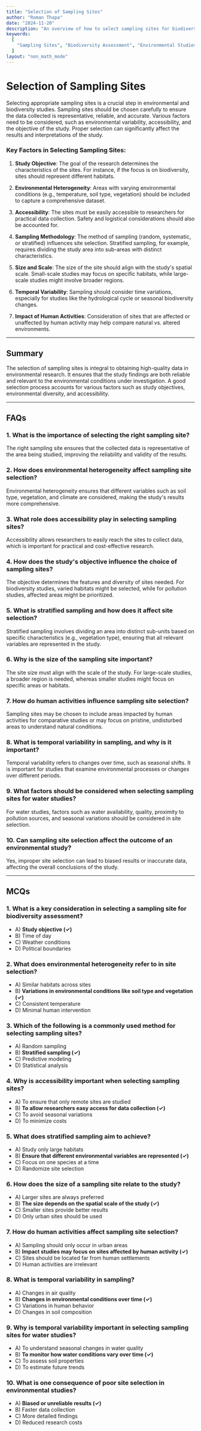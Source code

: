 ```yaml
---
title: "Selection of Sampling Sites"
author: "Roman Thapa"
date: "2024-11-20"
description: "An overview of how to select sampling sites for biodiversity and environmental studies, considering various factors for accurate data collection."
keywords:
  [
    "Sampling Sites", "Biodiversity Assessment", "Environmental Studies", "Sampling Techniques", "Data Collection", "Ecology"
  ]
layout: "non_math_mode"
---
```


# Selection of Sampling Sites

Selecting appropriate sampling sites is a crucial step in environmental and biodiversity studies. Sampling sites should be chosen carefully to ensure the data collected is representative, reliable, and accurate. Various factors need to be considered, such as environmental variability, accessibility, and the objective of the study. Proper selection can significantly affect the results and interpretations of the study.

### Key Factors in Selecting Sampling Sites:

1. **Study Objective**: The goal of the research determines the characteristics of the sites. For instance, if the focus is on biodiversity, sites should represent different habitats.
   
2. **Environmental Heterogeneity**: Areas with varying environmental conditions (e.g., temperature, soil type, vegetation) should be included to capture a comprehensive dataset.

3. **Accessibility**: The sites must be easily accessible to researchers for practical data collection. Safety and logistical considerations should also be accounted for.

4. **Sampling Methodology**: The method of sampling (random, systematic, or stratified) influences site selection. Stratified sampling, for example, requires dividing the study area into sub-areas with distinct characteristics.

5. **Size and Scale**: The size of the site should align with the study's spatial scale. Small-scale studies may focus on specific habitats, while large-scale studies might involve broader regions.

6. **Temporal Variability**: Sampling should consider time variations, especially for studies like the hydrological cycle or seasonal biodiversity changes.

7. **Impact of Human Activities**: Consideration of sites that are affected or unaffected by human activity may help compare natural vs. altered environments.

---

## Summary

The selection of sampling sites is integral to obtaining high-quality data in environmental research. It ensures that the study findings are both reliable and relevant to the environmental conditions under investigation. A good selection process accounts for various factors such as study objectives, environmental diversity, and accessibility.

---

## FAQs

### 1. What is the importance of selecting the right sampling site?

The right sampling site ensures that the collected data is representative of the area being studied, improving the reliability and validity of the results.

### 2. How does environmental heterogeneity affect sampling site selection?

Environmental heterogeneity ensures that different variables such as soil type, vegetation, and climate are considered, making the study's results more comprehensive.

### 3. What role does accessibility play in selecting sampling sites?

Accessibility allows researchers to easily reach the sites to collect data, which is important for practical and cost-effective research.

### 4. How does the study's objective influence the choice of sampling sites?

The objective determines the features and diversity of sites needed. For biodiversity studies, varied habitats might be selected, while for pollution studies, affected areas might be prioritized.

### 5. What is stratified sampling and how does it affect site selection?

Stratified sampling involves dividing an area into distinct sub-units based on specific characteristics (e.g., vegetation type), ensuring that all relevant variables are represented in the study.

### 6. Why is the size of the sampling site important?

The site size must align with the scale of the study. For large-scale studies, a broader region is needed, whereas smaller studies might focus on specific areas or habitats.

### 7. How do human activities influence sampling site selection?

Sampling sites may be chosen to include areas impacted by human activities for comparative studies or may focus on pristine, undisturbed areas to understand natural conditions.

### 8. What is temporal variability in sampling, and why is it important?

Temporal variability refers to changes over time, such as seasonal shifts. It is important for studies that examine environmental processes or changes over different periods.

### 9. What factors should be considered when selecting sampling sites for water studies?

For water studies, factors such as water availability, quality, proximity to pollution sources, and seasonal variations should be considered in site selection.

### 10. Can sampling site selection affect the outcome of an environmental study?

Yes, improper site selection can lead to biased results or inaccurate data, affecting the overall conclusions of the study.

---

## MCQs

### 1. What is a key consideration in selecting a sampling site for biodiversity assessment?
- A) **Study objective (✓)**
- B) Time of day
- C) Weather conditions
- D) Political boundaries

### 2. What does environmental heterogeneity refer to in site selection?
- A) Similar habitats across sites
- B) **Variations in environmental conditions like soil type and vegetation (✓)**
- C) Consistent temperature
- D) Minimal human intervention

### 3. Which of the following is a commonly used method for selecting sampling sites?
- A) Random sampling
- B) **Stratified sampling (✓)**
- C) Predictive modeling
- D) Statistical analysis

### 4. Why is accessibility important when selecting sampling sites?
- A) To ensure that only remote sites are studied
- B) **To allow researchers easy access for data collection (✓)**
- C) To avoid seasonal variations
- D) To minimize costs

### 5. What does stratified sampling aim to achieve?
- A) Study only large habitats
- B) **Ensure that different environmental variables are represented (✓)**
- C) Focus on one species at a time
- D) Randomize site selection

### 6. How does the size of a sampling site relate to the study?
- A) Larger sites are always preferred
- B) **The size depends on the spatial scale of the study (✓)**
- C) Smaller sites provide better results
- D) Only urban sites should be used

### 7. How do human activities affect sampling site selection?
- A) Sampling should only occur in urban areas
- B) **Impact studies may focus on sites affected by human activity (✓)**
- C) Sites should be located far from human settlements
- D) Human activities are irrelevant

### 8. What is temporal variability in sampling?
- A) Changes in air quality
- B) **Changes in environmental conditions over time (✓)**
- C) Variations in human behavior
- D) Changes in soil composition

### 9. Why is temporal variability important in selecting sampling sites for water studies?
- A) To understand seasonal changes in water quality
- B) **To monitor how water conditions vary over time (✓)**
- C) To assess soil properties
- D) To estimate future trends

### 10. What is one consequence of poor site selection in environmental studies?
- A) **Biased or unreliable results (✓)**
- B) Faster data collection
- C) More detailed findings
- D) Reduced research costs
